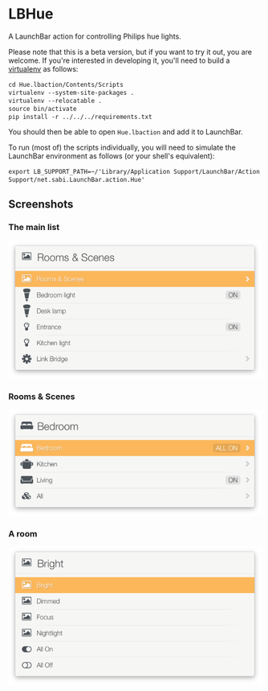 # LBHue
A LaunchBar action for controlling Philips hue lights.

Please note that this is a beta version, but if you
want to try it out, you are welcome.  If you're interested in
developing it, you'll need to build a
[virtualenv](https://virtualenv.pypa.io/en/stable/) as follows:

```
cd Hue.lbaction/Contents/Scripts
virtualenv --system-site-packages .
virtualenv --relocatable .
source bin/activate
pip install -r ../../../requirements.txt
```

You should then be able to open `Hue.lbaction` and add it to LaunchBar.

To run (most of) the scripts individually, you will need to simulate
the LaunchBar environment as follows (or your shell's equivalent):

```
export LB_SUPPORT_PATH=~/'Library/Application Support/LaunchBar/Action Support/net.sabi.LaunchBar.action.Hue'
```

## Screenshots

### The main list
![](https://github.com/nriley/LBHue/blob/master/Screenshots/main.png)

### Rooms & Scenes
![](https://github.com/nriley/LBHue/blob/master/Screenshots/rooms.png)

### A room
![](https://github.com/nriley/LBHue/blob/master/Screenshots/room.png)
